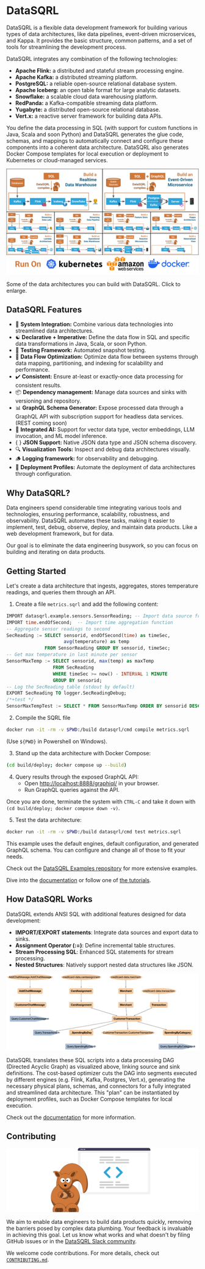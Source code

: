 # DataSQRL

DataSQRL is a flexible data development framework for building various types of data architectures, like data pipelines, event-driven microservices, and Kappa. It provides the basic structure, common patterns, and a set of tools for streamlining the development process. 

DataSQRL integrates any combination of the following technologies:
* **Apache Flink:** a distributed and stateful stream processing engine.
* **Apache Kafka:** a distributed streaming platform.
* **PostgreSQL:** a reliable open-source relational database system.
* **Apache Iceberg:** an open table format for large analytic datasets.
* **Snowflake:** a scalable cloud data warehousing platform.
* **RedPanda:** a Kafka-compatible streaming data platform.
* **Yugabyte:** a distributed open-source relational database.
* **Vert.x:** a reactive server framework for building data APIs.

You define the data processing in SQL (with support for custom functions in Java, Scala and soon Python) and DataSQRL generates the glue code, schemas, and mappings to automatically connect and configure these components into a coherent data architecture. DataSQRL also generates Docker Compose templates for local execution or deployment to Kubernetes or cloud-managed services.

[<img src="docs/img/datasqrl_use_cases.png">](docs/img/datasqrl_use_cases.png)

Some of the data architectures you can build with DataSQRL. Click to enlarge.

## DataSQRL Features

* 🔗 **System Integration:** Combine various data technologies into streamlined data architectures.
* ☯️ **Declarative + Imperative:** Define the data flow in SQL and specific data transformations in Java, Scala, or soon Python.
* 🧪 **Testing Framework:** Automated snapshot testing.
* 🔄 **Data Flow Optimization:** Optimize data flow between systems through data mapping, partitioning, and indexing for scalability and performance.
* ✔️ **Consistent:** Ensure at-least or exactly-once data processing for consistent results.
* 📦 **Dependency management:** Manage data sources and sinks with versioning and repository.
* 📊 **GraphQL Schema Generator:** Expose processed data through a GraphQL API with subscription support for headless data services. (REST coming soon)
* 🤖 **Integrated AI:** Support for vector data type, vector embeddings, LLM invocation, and ML model inference.
* { } **JSON Support:** Native JSON data type and JSON schema discovery.
* 🔍 **Visualization Tools:** Inspect and debug data architectures visually.
* 🪵 **Logging framework:** for observability and debugging.
* 🚀 **Deployment Profiles:** Automate the deployment of data architectures through configuration.

## Why DataSQRL?

Data engineers spend considerable time integrating various tools and technologies, ensuring performance, scalability, robustness, and observability. DataSQRL automates these tasks, making it easier to implement, test, debug, observe, deploy, and maintain data products. Like a web development framework, but for data. 

Our goal is to eliminate the data engineering busywork, so you can focus on building and iterating on data products.

## Getting Started

Let's create a data architecture that ingests, aggregates, stores temperature readings, and queries them through an API.

1. Create a file `metrics.sqrl` and add the following content:

```sql title=metrics.sqrl
IMPORT datasqrl.example.sensors.SensorReading; -- Import data source from repository
IMPORT time.endOfSecond;  -- Import time aggregation function
-- Aggregate sensor readings to second
SecReading := SELECT sensorid, endOfSecond(time) as timeSec,
                     avg(temperature) as temp
              FROM SensorReading GROUP BY sensorid, timeSec;
-- Get max temperature in last minute per sensor
SensorMaxTemp := SELECT sensorid, max(temp) as maxTemp
                 FROM SecReading
                 WHERE timeSec >= now() - INTERVAL 1 MINUTE
                 GROUP BY sensorid;
-- Log the SecReading table (stdout by default)
EXPORT SecReading TO logger.SecReadingDebug;
/*+test */
SensorMaxTempTest := SELECT * FROM SensorMaxTemp ORDER BY sensorid DESC;
```
2. Compile the SQRL file
```bash
docker run -it -rm -v $PWD:/build datasqrl/cmd compile metrics.sqrl
``` 
(Use `${PWD}` in Powershell on Windows).

3. Stand up the data architecture with Docker Compose:
```bash
(cd build/deploy; docker compose up --build)
``` 
4. Query results through the exposed GraphQL API:
   * Open [http://localhost:8888/graphiql/](http://localhost:8888/graphiql/) in your browser.
   * Run GraphQL queries against the API.

Once you are done, terminate the system with `CTRL-C` and take it down with `(cd build/deploy; docker compose down -v)`.

5. Test the data architecture:
```bash
docker run -it -rm -v $PWD:/build datasqrl/cmd test metrics.sqrl
```

This example uses the default engines, default configuration, and generated GraphQL schema. You can configure and change all of those to fit your needs. 

Check out the [DataSQRL Examples repository](https://github.com/DataSQRL/datasqrl-examples/) for more extensive examples. 

Dive into the [documentation](https://www.datasqrl.com/docs/intro/) or follow one of [the tutorials](https://www.datasqrl.com/docs/getting-started/quickstart/).

## How DataSQRL Works

DataSQRL extends ANSI SQL with additional features designed for data development:

* **IMPORT/EXPORT statements**: Integrate data sources and export data to sinks.
* **Assignment Operator (:=)**: Define incremental table structures.
* **Stream Processing SQL**: Enhanced SQL statements for stream processing.
* **Nested Structures**: Natively support nested data structures like JSON.

![Example Data Processing DAG](docs/img/dag_example.png)

DataSQRL translates these SQL scripts into a data processing DAG (Directed Acyclic Graph) as visualized above, linking source and sink definitions. The cost-based optimizer cuts the DAG into segments executed by different engines (e.g. Flink, Kafka, Postgres, Vert.x), generating the necessary physical plans, schemas, and connectors for a fully integrated and streamlined data architecture. This "plan" can be instantiated by deployment profiles, such as Docker Compose templates for local execution. 

Check out the [documentation](https://www.datasqrl.com/docs/intro/) for more information.

## Contributing

![Contribute to DataSQRL](docs/img/undraw_code.svg)

We aim to enable data engineers to build data products quickly, removing the barriers posed by complex data plumbing. Your feedback is invaluable in achieving this goal. Let us know what works and what doesn't by filing GitHub issues or in the [DataSQRL Slack community]((https://join.slack.com/t/datasqrlcommunity/shared_invite/zt-2l3rl1g6o-im6YXYCqU7t55CNaHqz_Kg)).

We welcome code contributions. For more details, check out [`CONTRIBUTING.md`](CONTRIBUTING.md).

